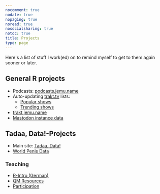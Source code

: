 ```yaml
---
nocomment: true
nodate: true
nopaging: true
noread: true
nosocialsharing: true
notoc: true
title: Projects
type: page
---
```


Here's a list of stuff I work(ed) on to remind myself to get to them again sooner or later.

## General R projects

- Podcasts: [podcasts.jemu.name](https://podcasts.jemu.name)
- Auto-updating [trakt.tv](https://trakt.tv) lists: 
    - [Popular shows](https://stats.jemu.name/tvshows/trakt/trakt-popular.html)
    - [Trending shows](https://stats.jemu.name/tvshows/trakt/trakt-trending.html)
- [trakt.jemu.name](https://trakt.jemu.name)
- [Mastodon instance data](https://metadon.jemu.name)

## Tadaa, Data!-Projects

- Main site: [Tadaa, Data!](https://tadaa-data.de)
- [World Penis Data](https://worldpenis.tadaa-data.de)

### Teaching

- [R-Intro (German)](https://r-intro.tadaa-data.de)
- [QM Resources](https://qm.tadaa-data.de)
- [Participation](https://qmparticipation.tadaa-data.de)
